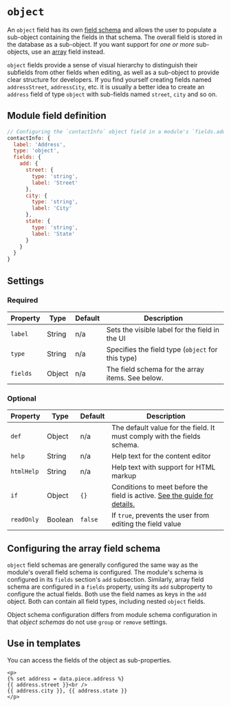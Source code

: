 # `object`

An `object` field has its own [field schema](/reference/glossary.md#schema) and allows the user to populate a sub-object containing the fields in that schema. The overall field is stored in the database as a sub-object. If you want support for *one or more* sub-objects, use an [array](/reference/field-types/array.md) field instead.

`object` fields provide a sense of visual hierarchy to distinguish their subfields from other fields when editing, as well as a sub-object to provide clear structure for developers. If you find yourself creating fields named `addressStreet`, `addressCity`, etc. it is usually a better idea to create an `address` field of type `object` with sub-fields named `street`, `city` and so on.

## Module field definition

```javascript
// Configuring the `contactInfo` object field in a module's `fields.add` subsection:
contactInfo: {
  label: 'Address',
  type: 'object',
  fields: {
    add: {
      street: {
        type: 'string',
        label: 'Street'
      },
      city: {
        type: 'string',
        label: 'City'
      },
      state: {
        type: 'string',
        label: 'State'
      }
    }
  }
}
```

## Settings

### Required

|  Property | Type | Default | Description |
|-----------|-----------|-----------|-----------|
|`label` | String | n/a | Sets the visible label for the field in the UI |
|`type` | String | n/a | Specifies the field type (`object` for this type) |
|`fields` | Object | n/a | The field schema for the array items. See below. |

### Optional

|  Property | Type   | Default | Description |
|-----------|-----------|-----------|-----------|
|`def` | Object | n/a | The default value for the field. It must comply with the fields schema. |
|`help` | String | n/a | Help text for the content editor |
|`htmlHelp` | String | n/a | Help text with support for HTML markup |
|`if` | Object | `{}` | Conditions to meet before the field is active. [See the guide for details.](/guide/conditional-fields) | universal |
|`readOnly` | Boolean | `false` | If `true`, prevents the user from editing the field value

<!-- TODO: The following settings are likely to return, but are not yet implemented. -->
<!-- |contextual | Boolean | `false` | If `true`, it will prevent the field from appearing in the editor modal | -->

## Configuring the array field schema

`object` field schemas are generally configured the same way as the module's overall field schema is configured. The module's schema is configured in its `fields` section's `add` subsection. Similarly, array field schema are configured in a `fields` property, using its `add` subproperty to configure the actual fields. Both use the field names as keys in the `add` object. Both can contain all field types, including nested `object` fields.

Object schema configuration differs from module schema configuration in that _object schemas_ do not use `group` or `remove` settings.

## Use in templates

You can access the fields of the object as sub-properties.

``` njk
<p>
{% set address = data.piece.address %}
{{ address.street }}<br />
{{ address.city }}, {{ address.state }}
</p>
```